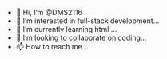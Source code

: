 - 👋 Hi, I’m @DMS2116
- 👀 I’m interested in full-stack development...
- 🌱 I’m currently learning html ...
- 💞️ I’m looking to collaborate on coding...
- 📫 How to reach me ...

<!---
DMS2116/DMS2116 is a ✨ special ✨ repository because its `README.md` (this file) appears on your GitHub profile.
You can click the Preview link to take a look at your changes.
--->
